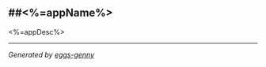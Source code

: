 ##<%=appName%>
---

<%=appDesc%>

---

*Generated by [eggs-genny](https://github.com/himynameisdave/eggs-genny)*